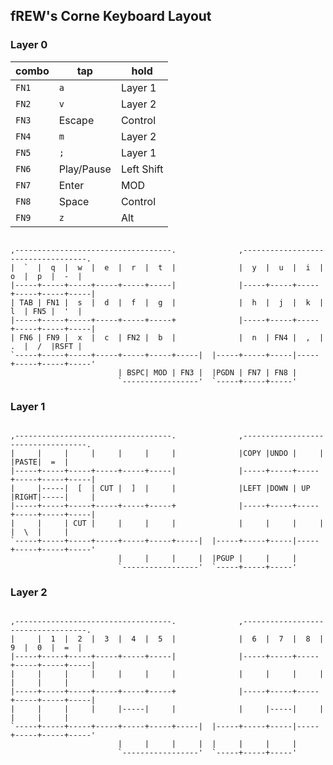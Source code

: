 ## fREW's Corne Keyboard Layout

### Layer 0

 combo | tap        | hold
 ----- | ---------- | ----
 `FN1` | `a`        | Layer 1
 `FN2` | `v`        | Layer 2
 `FN3` | Escape     | Control
 `FN4` | `m`        | Layer 2
 `FN5` | `;`        | Layer 1
 `FN6` | Play/Pause | Left Shift
 `FN7` | Enter      | MOD
 `FN8` | Space      | Control
 `FN9` | `z`        | Alt

```

,-----------------------------------.              ,-----------------------------------.
|  `  |  q  |  w  |  e  |  r  |  t  |              |  y  |  u  |  i  |  o  |  p  |  -  |
|-----+-----+-----+-----+-----+-----|              |-----+-----+-----+-----+-----+-----|
| TAB | FN1 |  s  |  d  |  f  |  g  |              |  h  |  j  |  k  |  l  | FN5 |  '  |
|-----+-----+-----+-----+-----+-----+              |-----+-----+-----+-----+-----+-----|
| FN6 | FN9 |  x  |  c  | FN2 |  b  |              |  n  | FN4 |  ,  |  .  |  /  |RSFT |
`-----+-----+-----+-----+-----+-----+-----|  |-----+-----+-----|-----+-----+-----+-----'
                        | BSPC| MOD | FN3 |  |PGDN | FN7 | FN8 |
                        `-----------------'  `-----+-----+-----'
```

### Layer 1

```

,-----------------------------------.              ,-----------------------------------.
|     |     |     |     |     |     |              |COPY |UNDO |     |     |PASTE|  =  |
|-----+-----+-----+-----+-----+-----|              |-----+-----+-----+-----+-----+-----|
|     |-----|  [  | CUT |  ]  |     |              |LEFT |DOWN | UP  |RIGHT|-----|     |
|-----+-----+-----+-----+-----+-----+              |-----+-----+-----+-----+-----+-----|
|     |     | CUT |     |     |     |              |     |     |     |     |  \  |     |
`-----+-----+-----+-----+-----+-----+-----|  |-----+-----+-----|-----+-----+-----+-----'
                        |     |     |     |  |PGUP |     |     |
                        `-----------------'  `-----+-----+-----'
```

### Layer 2

```

,-----------------------------------.              ,-----------------------------------.
|     |  1  |  2  |  3  |  4  |  5  |              |  6  |  7  |  8  |  9  |  0  |  =  |
|-----+-----+-----+-----+-----+-----|              |-----+-----+-----+-----+-----+-----|
|     |     |     |     |     |     |              |     |     |     |     |     |     |
|-----+-----+-----+-----+-----+-----+              |-----+-----+-----+-----+-----+-----|
|     |     |     |     |-----|     |              |     |-----|     |     |     |     |
`-----+-----+-----+-----+-----+-----+-----|  |-----+-----+-----|-----+-----+-----+-----'
                        |     |     |     |  |     |     |     |
                        `-----------------'  `-----+-----+-----'
```
